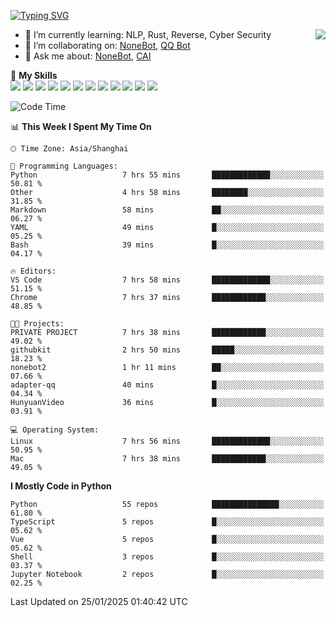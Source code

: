 [![Typing SVG](https://readme-typing-svg.herokuapp.com?size=25&duration=2500&color=8C43EA&vCenter=true&width=200&height=40&lines=Hi+there+%F0%9F%91%8B%F0%9F%8F%BB;I'm+yanyongyu)](https://git.io/typing-svg)

<a href="#">
  <img align="right" src="https://github-readme-stats.vercel.app/api?username=yanyongyu&count_private=true&show_icons=true&bg_color=15,f2f7fd,E0EAFC" />
</a>

- 🌱 I’m currently learning: NLP, Rust, Reverse, Cyber Security
- 👯 I’m collaborating on: [NoneBot](https://github.com/nonebot), [QQ Bot](https://github.com/Mrs4s/go-cqhttp)
- 💬 Ask me about: [NoneBot](https://github.com/nonebot), [CAI](https://github.com/cscs181/CAI)

🌟 **My Skills**  
![](https://img.shields.io/badge/-Python-3e74a2?style=flat-square&logo=Python&logoColor=fff)
![](https://img.shields.io/badge/-TypeScript-3178C6?style=flat-square&logo=TypeScript&logoColor=fff)
![](https://img.shields.io/badge/-Vue-4fc08d?style=flat-square&logo=Vue.js&logoColor=fff)
![](https://img.shields.io/badge/-React-2d98ce?style=flat-square&logo=React&logoColor=fff)
![](https://img.shields.io/badge/-FastAPI-009688?style=flat-square&logo=FastAPI&logoColor=fff)
![](https://img.shields.io/badge/-Linux-000000?style=flat-square&logo=Linux&logoColor=fff)
![](https://img.shields.io/badge/-Docker-2496ED?style=flat-square&logo=Docker&logoColor=fff)
![](https://img.shields.io/badge/-Kubernetes-326CE5?style=flat-square&logo=Kubernetes&logoColor=fff)
![](https://img.shields.io/badge/-GitHub%20Actions-2088FF?style=flat-square&logo=GitHubActions&logoColor=fff)
![](https://img.shields.io/badge/-PostgreSQL-4169E1?style=flat-square&logo=PostgreSQL&logoColor=fff)
![](https://img.shields.io/badge/-Redis-DC382D?style=flat-square&logo=Redis&logoColor=fff)
![](https://img.shields.io/badge/-MongoDB-47A248?style=flat-square&logo=MongoDB&logoColor=fff)

<!--START_SECTION:waka-->
![Code Time](http://img.shields.io/badge/Code%20Time-7%2C123%20hrs%2014%20mins-blue)

📊 **This Week I Spent My Time On** 

```text
🕑︎ Time Zone: Asia/Shanghai

💬 Programming Languages: 
Python                   7 hrs 55 mins       █████████████░░░░░░░░░░░░   50.81 % 
Other                    4 hrs 58 mins       ████████░░░░░░░░░░░░░░░░░   31.85 % 
Markdown                 58 mins             ██░░░░░░░░░░░░░░░░░░░░░░░   06.27 % 
YAML                     49 mins             █░░░░░░░░░░░░░░░░░░░░░░░░   05.25 % 
Bash                     39 mins             █░░░░░░░░░░░░░░░░░░░░░░░░   04.17 % 

🔥 Editors: 
VS Code                  7 hrs 58 mins       █████████████░░░░░░░░░░░░   51.15 % 
Chrome                   7 hrs 37 mins       ████████████░░░░░░░░░░░░░   48.85 % 

🐱‍💻 Projects: 
PRIVATE PROJECT          7 hrs 38 mins       ████████████░░░░░░░░░░░░░   49.02 % 
githubkit                2 hrs 50 mins       █████░░░░░░░░░░░░░░░░░░░░   18.23 % 
nonebot2                 1 hr 11 mins        ██░░░░░░░░░░░░░░░░░░░░░░░   07.66 % 
adapter-qq               40 mins             █░░░░░░░░░░░░░░░░░░░░░░░░   04.34 % 
HunyuanVideo             36 mins             █░░░░░░░░░░░░░░░░░░░░░░░░   03.91 % 

💻 Operating System: 
Linux                    7 hrs 56 mins       █████████████░░░░░░░░░░░░   50.95 % 
Mac                      7 hrs 38 mins       ████████████░░░░░░░░░░░░░   49.05 % 
```

**I Mostly Code in Python** 

```text
Python                   55 repos            ███████████████░░░░░░░░░░   61.80 % 
TypeScript               5 repos             █░░░░░░░░░░░░░░░░░░░░░░░░   05.62 % 
Vue                      5 repos             █░░░░░░░░░░░░░░░░░░░░░░░░   05.62 % 
Shell                    3 repos             █░░░░░░░░░░░░░░░░░░░░░░░░   03.37 % 
Jupyter Notebook         2 repos             █░░░░░░░░░░░░░░░░░░░░░░░░   02.25 % 
```




 Last Updated on 25/01/2025 01:40:42 UTC
<!--END_SECTION:waka-->
